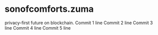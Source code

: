 # sonofcomforts.zuma
 privacy-first future on blockchain.
Commit 1 line
Commit 2 line
Commit 3 line
Commit 4 line
Commit 5 line
